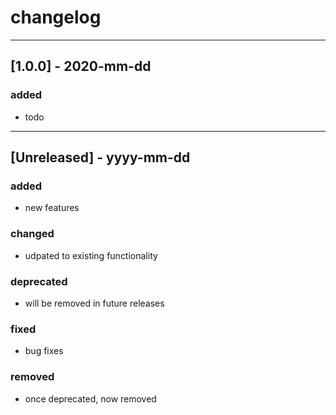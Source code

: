 # changelog

---

## [1.0.0] - 2020-mm-dd

### added

- todo

---

## [Unreleased] - yyyy-mm-dd

### added

- new features

### changed

- udpated to existing functionality

### deprecated

- will be removed in future releases

### fixed

- bug fixes

### removed

- once deprecated, now removed
